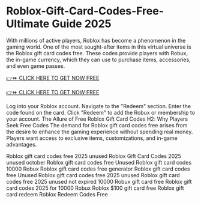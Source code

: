 # Roblox-Gift-Card-Codes-Free- Ultimate Guide 2025

With millions of active players, Roblox has become a phenomenon in the gaming world. One of the most sought-after items in this virtual universe is the Roblox gift card codes free. These codes provide players with Robux, the in-game currency, which they can use to purchase items, accessories, and even game passes.

[👉⏩ CLICK HERE TO GET NOW FREE](https://ecomadboosters.xyz/free%20robux%20gift%20card%20codes/)

[👉⏩ CLICK HERE TO GET NOW FREE](https://ecomadboosters.xyz/free%20robux%20gift%20card%20codes/)

Log into your Roblox account. Navigate to the "Redeem" section. Enter the code found on the card. Click "Redeem" to add the Robux or membership to your account. The Allure of Free Roblox Gift Card Codes H2: Why Players Seek Free Codes The demand for Roblox gift card codes free arises from the desire to enhance the gaming experience without spending real money. Players want access to exclusive items, customizations, and in-game advantages.

Roblox gift card codes free 2025 unused
Roblox Gift Card Codes 2025 unused october
Roblox gift card codes free Unused
Roblox gift card codes 10000 Robux
Roblox gift card codes free generator
Roblox gift card codes free Unused
Roblox gift card codes free 2025 unused
Roblox gift card codes free 2025 unused not expired
10000 Robux gift card free
Roblox gift card codes 2025 for 10000 Robux
Roblox $100 gift card free
Roblox gift card redeem
Roblox Redeem Codes Free
